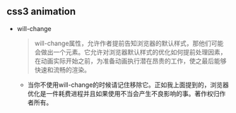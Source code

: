## css3 animation

* will-change

  > will-change属性，允许作者提前告知浏览器的默认样式，那他们可能会做出一个元素。它允许对浏览器默认样式的优化如何提前处理因素，在动画实际开始之前，为准备动画执行潜在昂贵的工作，使之最后能够快速和流畅的渲染。

  - 当你不使用will-change的时候请记住移除它。正如我上面提到的，浏览器优化是一件耗费进程并且如果使用不当会产生不良影响的事。著作权归作者所有。
